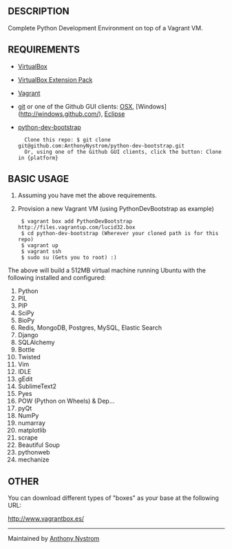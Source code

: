 ## DESCRIPTION

Complete Python Development Environment on top of a Vagrant VM.



## REQUIREMENTS


* [VirtualBox](http://www.virtualbox.org/)
* [VirtualBox Extension Pack](http://download.virtualbox.org/virtualbox/4.2.0/Oracle_VM_VirtualBox_Extension_Pack-4.2.0-80737.vbox-extpack)
* [Vagrant](http://www.vagrantup.com/)
* [git](http://git-scm.com/downloads)
or one of the Github GUI clients: [OSX](http://mac.github.com/), [Windows] (http://windows.github.com/), [Eclipse](http://eclipse.github.com/)
* [python-dev-bootstrap](https://github.com/AnthonyNystrom/python-dev-bootstrap)

		Clone this repo: $ git clone git@github.com:AnthonyNystrom/python-dev-bootstrap.git
		Or, using one of the Github GUI clients, click the button: Clone in {platform}

## BASIC USAGE

1. Assuming you have met the above requirements. 
2. Provision a new Vagrant VM (using PythonDevBootstrap as example)

        $ vagrant box add PythonDevBootstrap http://files.vagrantup.com/lucid32.box
        $ cd python-dev-bootstrap (Wherever your cloned path is for this repo)
        $ vagrant up
 		$ vagrant ssh
 		$ sudo su (Gets you to root) :)
 		

 		
The above will build a 512MB virtual machine running Ubuntu with the following installed and configured:

1. Python
2. PIL
3. PIP
4. SciPy
5. BioPy
5. Redis, MongoDB, Postgres, MySQL, Elastic Search
6. Django
7. SQLAlchemy
8. Bottle
9. Twisted
10. Vim
11. IDLE
12. gEdit
13. SublimeText2
14. Pyes
15. POW (Python on Wheels) & Dep...
16. pyQt
17. NumPy
18. numarray
19. matplotlib
20. scrape
21. Beautiful Soup
22. pythonweb
23. mechanize


	
## OTHER

You can download different types of "boxes" as your base at the following URL:

http://www.vagrantbox.es/

--------------------------------------------------------------------- 
Maintained by [Anthony Nystrom](https://github.com/AnthonyNystrom)
